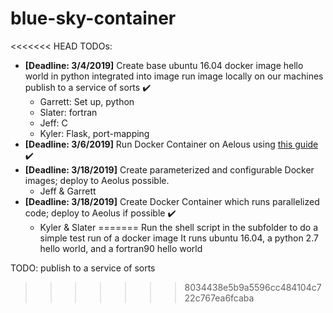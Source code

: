 # blue-sky-container
<<<<<<< HEAD
TODOs:
- **\[Deadline: 3/4/2019]** Create base ubuntu 16.04 docker image hello world in python integrated into image run image locally on our machines publish to a service of sorts :heavy_check_mark:
  - Garrett: Set up, python
  - Slater: fortran
  - Jeff: C
  - Kyler: Flask, port-mapping
- **\[Deadline: 3/6/2019]** Run Docker Container on Aelous using [this guide](https://www.aeolus.wsu.edu/docs_running_applications.html#singularity-docker]) :heavy_check_mark:
- **\[Deadline: 3/18/2019]** Create parameterized and configurable Docker images; deploy to Aeolus possible.
  - Jeff \& Garrett
- **\[Deadline: 3/18/2019]** Create Docker Container which runs parallelized code; deploy to Aeolus if possible :heavy_check_mark:
  - Kyler \& Slater
=======
Run the shell script in the subfolder to do a simple test run of a docker image
It runs ubuntu 16.04, a python 2.7 hello world, and a fortran90 hello world


TODO:
	publish to a service of sorts


>>>>>>> 8034438e5b9a5596cc484104c722c767ea6fcaba
